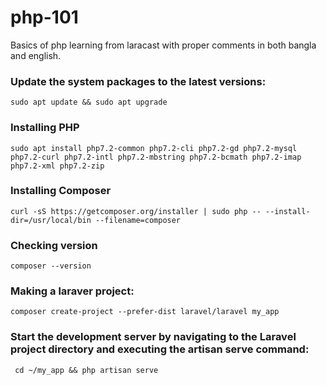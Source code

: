 # php-101
Basics of php learning from laracast with proper comments in both bangla and english.

### Update the system packages to the latest versions:
`
sudo apt update && sudo apt upgrade
`
### Installing PHP
`
sudo apt install php7.2-common php7.2-cli php7.2-gd php7.2-mysql php7.2-curl php7.2-intl php7.2-mbstring php7.2-bcmath php7.2-imap php7.2-xml php7.2-zip
`
### Installing Composer
`
curl -sS https://getcomposer.org/installer | sudo php -- --install-dir=/usr/local/bin --filename=composer
`
### Checking version
`
composer --version
`

### Making a laraver project:
`
composer create-project --prefer-dist laravel/laravel my_app
`
### Start the development server by navigating to the Laravel project directory and executing the artisan serve command:
` 
cd ~/my_app
&&
php artisan serve
`


